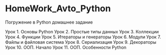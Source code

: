 ﻿# HomeWork_Avto_Python

Погружение в Python домашнее задание 

Урок 1. Основы Python
Урок 2. Простые типы данных
Урок 3. Коллекции
Урок 4. Функции
Урок 5. Итераторы и генераторы
Урок 6. Модули
Урок 7. Файлы и файловая система
Урок 8. Сериализация
Урок 9. Декораторы
Урок 10. ООП. Начало
Урок 11. ООП. Особенности Python

